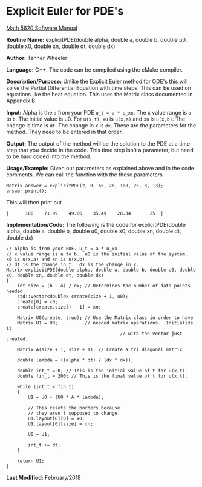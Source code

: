 # Explicit Euler for PDE's

[Math 5620 Software Manual](https://tannerwheeler.github.io/math5620/main)

**Routine Name:** explicitPDE(double alpha, double a, double b, double u0, double x0, double xn, double dt, double dx)

**Author:** Tanner Wheeler

**Language:** C++. The code can be compiled using the cMake compiler.

**Description/Purpose:** Unlike the Explicit Euler method for ODE's this will solve the Partial Differential Equation with time steps.  This can be used on equations like the heat equation.  This uses the Matrix class documented in Appendix B.

**Input:** Alpha is the `a` from your PDE `u_t = a * u_xx`.  The x value range is `a` to `b`.  The initial value is u0.  For `u(x,t)`, `x0` is `u(x,a)` and `xn` is `u(x,b)`.  The change is time is `dt`.  The change in x is `dx`.  These are the parameters for the method.  They need to be entered in that order.

**Output:** The output of the method will be the solution to the PDE at a time step that you decide in the code.  This time step isn't a parameter, but need to be hard coded into the method.

**Usage/Example:**
Given our parameters as explained above and in the code comments.  We can call the function with the these parameters.

```
Matrix answer = explicitPDE(2, 0, 65, 20, 100, 25, 3, 13);
answer.print();
```
This will then print out 
```
|      100    71.99    49.66    35.49    28.34       25  |
```

**Implementation/Code:** The following is the code for explicitPDE(double alpha, double a, double b, double u0, double x0, double xn, double dt, double dx)
```
// Alpha is from your PDE. u_t = a * u_xx
// x value range is a to b.  u0 is the initial value of the system.  x0 is u(x,a) and xn is u(x,b).
// dt is the change in t.  dx is the change in x.
Matrix explicitPDE(double alpha, double a, double b, double u0, double x0, double xn, double dt, double dx)
{
	int size = (b - a) / dx; // Determines the number of data points needed.
	std::vector<double> create(size + 1, u0);
	create[0] = x0;
	create[create.size() - 1] = xn;

	Matrix U0(create, true); // Use the Matrix class in order to have 
	Matrix U1 = U0;          // needed matrix operations.  Initialize it
							              // with the vector just created.

	Matrix A(size + 1, size + 1); // Create a tri diagonal matrix

	double lambda = ((alpha * dt) / (dx * dx));

	double int_t = 0; // This is the initial value of t for u(x,t).
	double fin_t = 200; // This is the final value of t for u(x,t).

	while (int_t < fin_t)
	{
		U1 = U0 + (U0 * A * lambda);

		// This resets the borders because 
		// they aren't supposed to change.
		U1.layout[0][0] = x0; 
		U1.layout[0][size] = xn; 

		U0 = U1;

		int_t += dt;
	}

	return U1;
}
```
**Last Modified:** February/2018
